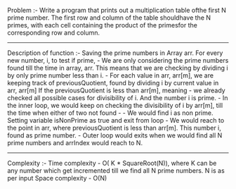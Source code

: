 Problem :- 
		Write​ ​a​ ​program​ ​that​ ​prints​ ​out​ ​a​ ​multiplication​ ​table​ ​of​ ​the​ ​first​ ​N ​prime​ ​number.
		The​ ​first​ ​row​ ​and​ ​column​ ​of​ ​the​ ​table​ ​should​ ​have​ ​the​ ​N ​primes,​ ​with​ ​each cell​ ​containing​ ​the​ ​product​ ​of​ ​the​ ​primes​ ​for​ ​the​ ​corresponding​ ​row​ ​and column.
**********************************************************************************************************************************************

Description of function :-
    Saving the prime numbers in Array arr.
    For every new number, i,  to test if prime,
        - We are only considering the prime numbers found till the time in array, arr.
            This means that we are checking by dividing i by only prime number less than i.
        - For each value in arr, arr[m], we are keeping track of previousQuotient, found by dividing i by current value in arr, arr[m]
            If the previousQuotient is less than arr[m], meaning - we already checked all possible cases for divisibility of i. And the number i is prime.
        - In the inner loop, we would keep on checking the divisibility of i by arr[m], till the time when either of two not found -
                - We would find i as non prime. Setting variable isNonPrime as true and exit from loop
                - We would reach to the point in arr, where previousQuotient is less than arr[m]. This number i, found as prime number.
        - Outer loop would exits when we would find all N prime numbers and arrIndex would reach to N.
	
***********************************************************************************************************************************************

Complexity :-
             Time complexity - O( K * SquareRoot(N)), where K can be any number which get incremented till  we find all N prime numbers.
                                                           N is as per input
             Space complexity - O(N)